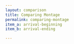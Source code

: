 ```yaml
---
layout: comparison
title: Comparing Montage
permalink: comparing-montage
item_a: arrival-beginning
item_b: arrival-ending

---
```

<!-- Add an essay or interpretive material below this line,
using HTML or markdown.  Do not modify this file above this line -->

